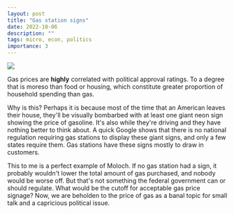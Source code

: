 ```yaml
---
layout: post
title: "Gas station signs"
date: 2022-10-06
description: ""
tags: micro, econ, politics
importance: 3
---
```


![](gas_prices.jfif)

Gas prices are **highly** correlated with political approval ratings. To a degree that is moreso than food or housing, which constitute greater proportion of household spending than gas.

Why is this? Perhaps it is because most of the time that an American leaves their house, they'll be visually bombarbed with at least one giant neon sign showing the price of gasoline. It's also while they're driving and they have nothing better to think about.
A quick Google shows that there is no national regulation requiring gas stations to display these giant signs, and only a few states require them. Gas stations have these signs mostly to draw in customers.

This to me is a perfect example of Moloch. If no gas station had a sign, it probably wouldn't lower the total amount of gas purchased, and nobody would be worse off. But that's not something the federal government can or should regulate. What would be the cutoff for acceptable gas price signage?
Now, we are beholden to the price of gas as a banal topic for small talk and a capricious political issue.

